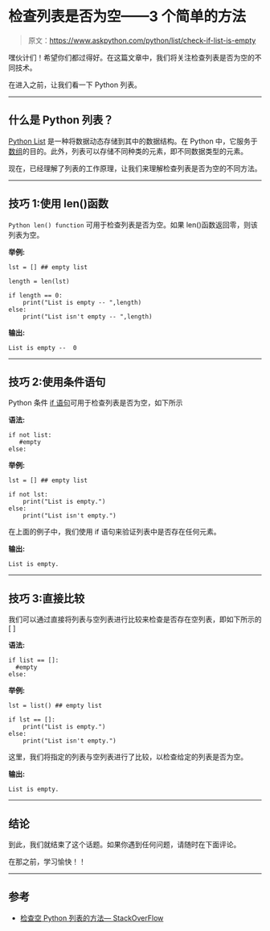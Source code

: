 # 检查列表是否为空——3 个简单的方法

> 原文：<https://www.askpython.com/python/list/check-if-list-is-empty>

嘿伙计们！希望你们都过得好。在这篇文章中，我们将关注检查列表是否为空的不同技术。

在进入之前，让我们看一下 Python 列表。

* * *

## 什么是 Python 列表？

[Python List](https://www.askpython.com/python/list/python-list) 是一种将数据动态存储到其中的数据结构。在 Python 中，它服务于[数组](https://www.askpython.com/python/array/python-array-examples)的目的。此外，列表可以存储不同种类的元素，即不同数据类型的元素。

现在，已经理解了列表的工作原理，让我们来理解检查列表是否为空的不同方法。

* * *

## 技巧 1:使用 len()函数

`Python len() function` 可用于检查列表是否为空。如果 len()函数返回零，则该列表为空。

**举例:**

```
lst = [] ## empty list

length = len(lst)

if length == 0:
    print("List is empty -- ",length)
else:
    print("List isn't empty -- ",length)

```

**输出:**

```
List is empty --  0

```

* * *

## 技巧 2:使用条件语句

Python 条件 [if 语句](https://www.askpython.com/python/python-if-else-elif-statement)可用于检查列表是否为空，如下所示

**语法:**

```
if not list:
   #empty
else:

```

**举例:**

```
lst = [] ## empty list

if not lst:
    print("List is empty.")
else:
    print("List isn't empty.")

```

在上面的例子中，我们使用 if 语句来验证列表中是否存在任何元素。

**输出:**

```
List is empty.

```

* * *

## 技巧 3:直接比较

我们可以通过直接将列表与空列表进行比较来检查是否存在空列表，即如下所示的[ ]

**语法:**

```
if list == []:
  #empty
else:

```

**举例:**

```
lst = list() ## empty list

if lst == []:
    print("List is empty.")
else:
    print("List isn't empty.")

```

这里，我们将指定的列表与空列表进行了比较，以检查给定的列表是否为空。

**输出:**

```
List is empty.

```

* * *

## 结论

到此，我们就结束了这个话题。如果你遇到任何问题，请随时在下面评论。

在那之前，学习愉快！！

* * *

## 参考

*   [检查空 Python 列表的方法— StackOverFlow](https://stackoverflow.com/questions/53513/how-do-i-check-if-a-list-is-empty)